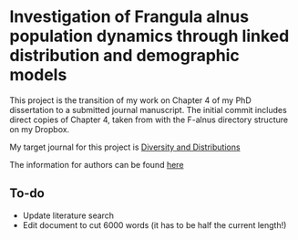 # Investigation of Frangula alnus population dynamics through linked distribution and demographic models

This project is the transition of my work on Chapter 4 of my PhD dissertation to a submitted journal manuscript.
The initial commit includes direct copies of Chapter 4, taken from with the F-alnus directory structure on my Dropbox.

My target journal for this project is [Diversity and Distributions](http://onlinelibrary.wiley.com/journal/10.1111/(ISSN)1472-4642)

The information for authors can be found [here](http://onlinelibrary.wiley.com/journal/10.1111/(ISSN)1472-4642/homepage/ForAuthors.html)

## To-do

* Update literature search
* Edit document to cut 6000 words (it has to be half the current length!)